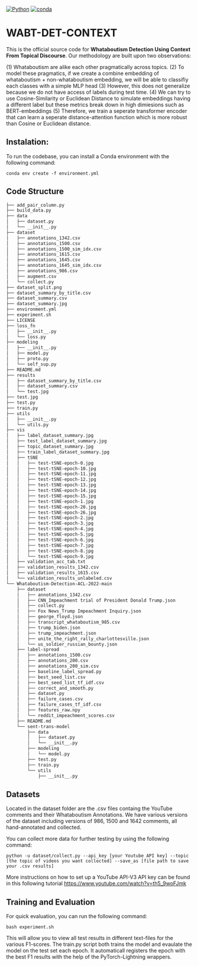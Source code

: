 [![Python](https://img.shields.io/badge/python-3.6%20%7C%203.7%20%7C%203.8%20%7C%203.9-blue)](https://www.python.org)
[![conda](https://img.shields.io/conda/vn/conda-forge/optuna.svg)](https://anaconda.org/conda-forge/optuna)

# WABT-DET-CONTEXT
This is the official source code for **Whataboutism Detection Using Context From Topical Discourse**.  Our methodology are built upon two observations:

(1) Whataboutism are alike each other pragmatically across topics. 
(2) To model these pragmatics, if we create a combine embedding of whataboutism + non-whataboutism embedding, we will be able to classifiy each classes with a simple MLP head
(3) However, this does not generalize because we do not have access of labels during test time. 
(4) We can try to use Cosine-Similarity or Euclidean Distance to simulate embeddings having a different label but these metrics break down in high dimiesions such as BERT-embeddings
(5) Therefore, we train a seperate transformer encoder that can learn a seperate distance-attention function which is more robust than Cosine or Euclidean distance.


## Instalation:

To run the codebase, you can install a Conda environment with the following command:

```shell
conda env create -f environment.yml
```

## Code Structure
```bash
├── add_pair_column.py
├── build_data.py
├── data
│   ├── dataset.py
│   └── __init__.py
├── dataset
│   ├── annotations_1342.csv
│   ├── annotations_1500.csv
│   ├── annotations_1500_sim_idx.csv
│   ├── annotations_1615.csv
│   ├── annotations_1645.csv
│   ├── annotations_1645_sim_idx.csv
│   ├── annotations_986.csv
│   ├── augment.csv
│   └── collect.py
├── dataset_split.png
├── dataset_summary_by_title.csv
├── dataset_summary.csv
├── dataset_summary.jpg
├── environment.yml
├── experiment.sh
├── LICENSE
├── loss_fn
│   ├── __init__.py
│   └── loss.py
├── modeling
│   ├── __init__.py
│   ├── model.py
│   ├── proto.py
│   └── self_sup.py
├── README.md
├── results
│   ├── dataset_summary_by_title.csv
│   ├── dataset_summary.csv
│   └── test.jpg
├── test.jpg
├── test.py
├── train.py
├── utils
│   ├── __init__.py
│   └── utils.py
├── vis
│   ├── label_dataset_summary.jpg
│   ├── test_label_dataset_summary.jpg
│   ├── topic_dataset_summary.jpg
│   ├── train_label_dataset_summary.jpg
│   ├── tSNE
│   │   ├── test-tSNE-epoch-0.jpg
│   │   ├── test-tSNE-epoch-10.jpg
│   │   ├── test-tSNE-epoch-11.jpg
│   │   ├── test-tSNE-epoch-12.jpg
│   │   ├── test-tSNE-epoch-13.jpg
│   │   ├── test-tSNE-epoch-14.jpg
│   │   ├── test-tSNE-epoch-15.jpg
│   │   ├── test-tSNE-epoch-1.jpg
│   │   ├── test-tSNE-epoch-20.jpg
│   │   ├── test-tSNE-epoch-26.jpg
│   │   ├── test-tSNE-epoch-2.jpg
│   │   ├── test-tSNE-epoch-3.jpg
│   │   ├── test-tSNE-epoch-4.jpg
│   │   ├── test-tSNE-epoch-5.jpg
│   │   ├── test-tSNE-epoch-6.jpg
│   │   ├── test-tSNE-epoch-7.jpg
│   │   ├── test-tSNE-epoch-8.jpg
│   │   └── test-tSNE-epoch-9.jpg
│   ├── validation_acc_tab.txt
│   ├── validation_results_1342.csv
│   ├── validation_results_1615.csv
│   └── validation_results_unlabeled.csv
└── Whataboutism-Detection-ACL-2022-main
    ├── dataset
    │   ├── annotations_1342.csv
    │   ├── CNN_Impeachment trial of President Donald Trump.json
    │   ├── collect.py
    │   ├── Fox News_Trump Impeachment Inquiry.json
    │   ├── george_floyd.json
    │   ├── transcript_whataboutism_985.csv
    │   ├── trump_biden.json
    │   ├── trump_impeachment.json
    │   ├── unite_the_right_rally_charlottesville.json
    │   └── us_soldier_russian_bounty.json
    ├── label-spread
    │   ├── annotations_1500.csv
    │   ├── annotations_200.csv
    │   ├── annotations_200_sim.csv
    │   ├── baseline_label_spread.py
    │   ├── best_seed_list.csv
    │   ├── best_seed_list_tf_idf.csv
    │   ├── correct_and_smooth.py
    │   ├── dataset.py
    │   ├── failure_cases.csv
    │   ├── failure_cases_tf_idf.csv
    │   ├── features_raw.npy
    │   └── reddit_impeachment_scores.csv
    ├── README.md
    └── sent-trans-model
        ├── data
        │   ├── dataset.py
        │   └── __init__.py
        ├── modeling
        │   └── model.py
        ├── test.py
        ├── train.py
        └── utils
            ├── __init__.py

```

## Datasets

Located in the dataset folder are the .csv files containg the YouTube comments and their Whataboutism Annotations. We have various versions of the dataset including 
versions of 986, 1500 and 1642 comments, all hand-annotated and collected. 

You can collect more data for further testing by using the following command:

```shell
python -u dataset/collect.py --api_key [your Youtube API key] --topic [the topic of videos you want collected] --save_as [file path to save your .csv results]
```

More instructions on how to set up a YouTube API-V3 API key can be found in this following tutorial https://www.youtube.com/watch?v=th5_9woFJmk


## Training and Evaluation

For quick evaluation, you can run the following command: 

```shell
bash experiment.sh
```

This will allow you to view all test results in different text-files for the various F1-scores. The train.py script both trains the model and evaulate the model on the test set each epoch. It automaticall registers the epoch with the best F1 results with the help of the PyTorch-Lightning wrappers.  